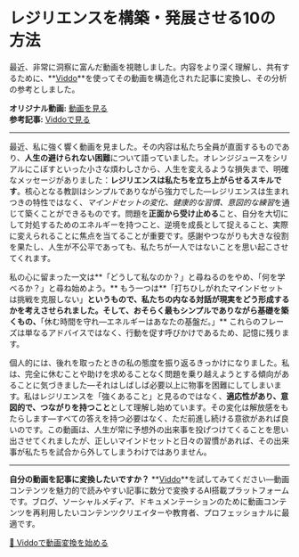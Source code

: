 # レジリエンスを構築・発展させる10の方法

最近、非常に洞察に富んだ動画を視聴しました。内容をより深く理解し、共有するために、**[Viddo](https://viddo.pro/)**を使ってその動画を構造化された記事に変換し、その分析の参考としました。

**オリジナル動画:** [動画を見る](https://www.youtube.com/watch?v=VNCL1glwyOI)  
**参考記事:** [Viddoで見る](https://viddo.pro/zh/video-result/7522369d-f7b2-4c3c-9bd4-1600fa86ee33)

---

最近、私に強く響く動画を見ました。その内容は私たち全員が直面するものであり、**人生の避けられない困難**について語っていました。オレンジジュースをシリアルにこぼすといった小さな煩わしさから、人生を変えるような損失まで、明確なメッセージがありました：**レジリエンスは私たちを立ち上がらせるスキルです**。核心となる教訓はシンプルでありながら強力でした—レジリエンスは生まれつきの特性ではなく、*マインドセットの変化、健康的な習慣、意図的な練習*を通じて築くことができるものです。問題を**正面から受け止める**こと、自分を大切にして対処するためのエネルギーを持つこと、逆境を成長として捉えること、実際に変えられることに焦点を当てることが重要です。感謝やつながりも大きな役割を果たし、人生が不公平であっても、私たちが一人ではないことを思い起こさせてくれます。

私の心に留まった一文は**「どうして私なのか？」と尋ねるのをやめ、「何を学べるか？」と尋ね始めよう。** もう一つは**「打ちひしがれたマインドセットは挑戦を克服しない」**というもので、私たちの内なる対話が現実をどう形成するかを考えさせられました。そして、おそらく最もシンプルでありながら基礎を築くもの、**「休む時間を守れ—エネルギーはあなたの基盤だ。」** これらのフレーズは単なるアドバイスではなく、行動を促す呼びかけであるため、記憶に残ります。

個人的には、後れを取ったときの私の態度を振り返るきっかけになりました。私は、完全に休むことや助けを求めることなく問題を乗り越えようとする傾向があることに気づきました—それはしばしば必要以上に物事を困難にしてしまいます。私はレジリエンスを「強くあること」と見るのではなく、**適応性があり、意図的で、つながりを持つこと**として理解し始めています。その変化は解放感をもたらします—すべての答えを持つ必要はなく、ただ前進し続ける意欲があれば良いのです。この動画は、人生が常に予想外の出来事を投げつけてくることを思い出させてくれましたが、正しいマインドセットと日々の習慣があれば、その出来事が私たちを試合から外してしまうわけではありません。

---

**自分の動画を記事に変換したいですか？** **[Viddo](https://viddo.pro/)**を試してみてください—動画コンテンツを魅力的で読みやすい記事に数分で変換するAI搭載プラットフォームです。ブログ、ソーシャルメディア、ドキュメンテーションのために動画コンテンツを再利用したいコンテンツクリエイターや教育者、プロフェッショナルに最適です。

[🚀 Viddoで動画変換を始める](https://viddo.pro/)
